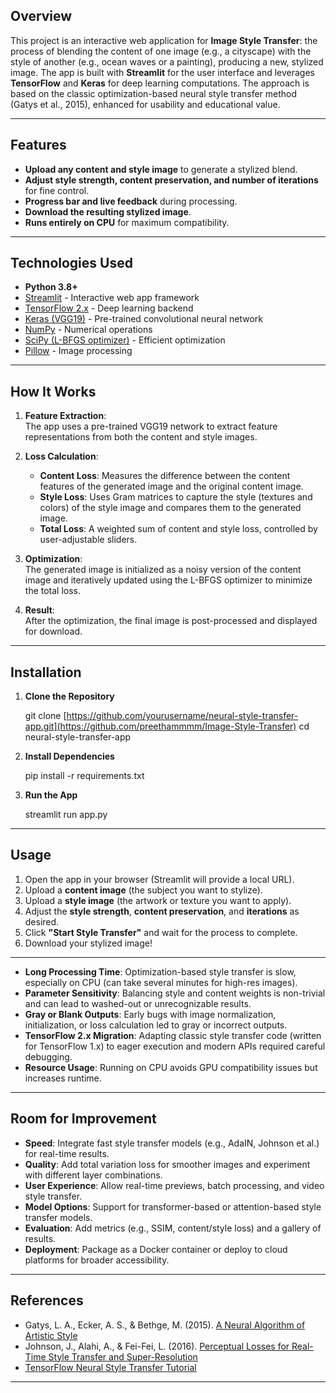 ## Overview

This project is an interactive web application for **Image Style Transfer**: the process of blending the content of one image (e.g., a cityscape) with the style of another (e.g., ocean waves or a painting), producing a new, stylized image. The app is built with **Streamlit** for the user interface and leverages **TensorFlow** and **Keras** for deep learning computations. The approach is based on the classic optimization-based neural style transfer method (Gatys et al., 2015), enhanced for usability and educational value.

---

## Features

- **Upload any content and style image** to generate a stylized blend.
- **Adjust style strength, content preservation, and number of iterations** for fine control.
- **Progress bar and live feedback** during processing.
- **Download the resulting stylized image**.
- **Runs entirely on CPU** for maximum compatibility.

---

## Technologies Used

- **Python 3.8+**
- [Streamlit](https://streamlit.io/) - Interactive web app framework
- [TensorFlow 2.x](https://www.tensorflow.org/) - Deep learning backend
- [Keras (VGG19)](https://keras.io/api/applications/vgg/) - Pre-trained convolutional neural network
- [NumPy](https://numpy.org/) - Numerical operations
- [SciPy (L-BFGS optimizer)](https://docs.scipy.org/doc/scipy/reference/generated/scipy.optimize.fmin_l_bfgs_b.html) - Efficient optimization
- [Pillow](https://python-pillow.org/) - Image processing

---

## How It Works

1. **Feature Extraction**:  
   The app uses a pre-trained VGG19 network to extract feature representations from both the content and style images.

2. **Loss Calculation**:  
   - **Content Loss**: Measures the difference between the content features of the generated image and the original content image.
   - **Style Loss**: Uses Gram matrices to capture the style (textures and colors) of the style image and compares them to the generated image.
   - **Total Loss**: A weighted sum of content and style loss, controlled by user-adjustable sliders.

3. **Optimization**:  
   The generated image is initialized as a noisy version of the content image and iteratively updated using the L-BFGS optimizer to minimize the total loss.

4. **Result**:  
   After the optimization, the final image is post-processed and displayed for download.

---

## Installation

1. **Clone the Repository**

   git clone [https://github.com/yourusername/neural-style-transfer-app.git](https://github.com/preethammmm/Image-Style-Transfer)
   cd neural-style-transfer-app


2. **Install Dependencies**
  
   pip install -r requirements.txt


3. **Run the App**
   
   streamlit run app.py


---

## Usage

1. Open the app in your browser (Streamlit will provide a local URL).
2. Upload a **content image** (the subject you want to stylize).
3. Upload a **style image** (the artwork or texture you want to apply).
4. Adjust the **style strength**, **content preservation**, and **iterations** as desired.
5. Click **"Start Style Transfer"** and wait for the process to complete.
6. Download your stylized image!

---

- **Long Processing Time**: Optimization-based style transfer is slow, especially on CPU (can take several minutes for high-res images).
- **Parameter Sensitivity**: Balancing style and content weights is non-trivial and can lead to washed-out or unrecognizable results.
- **Gray or Blank Outputs**: Early bugs with image normalization, initialization, or loss calculation led to gray or incorrect outputs.
- **TensorFlow 2.x Migration**: Adapting classic style transfer code (written for TensorFlow 1.x) to eager execution and modern APIs required careful debugging.
- **Resource Usage**: Running on CPU avoids GPU compatibility issues but increases runtime.

---

## Room for Improvement

- **Speed**: Integrate fast style transfer models (e.g., AdaIN, Johnson et al.) for real-time results.
- **Quality**: Add total variation loss for smoother images and experiment with different layer combinations.
- **User Experience**: Allow real-time previews, batch processing, and video style transfer.
- **Model Options**: Support for transformer-based or attention-based style transfer models.
- **Evaluation**: Add metrics (e.g., SSIM, content/style loss) and a gallery of results.
- **Deployment**: Package as a Docker container or deploy to cloud platforms for broader accessibility.

---

## References

- Gatys, L. A., Ecker, A. S., & Bethge, M. (2015). [A Neural Algorithm of Artistic Style](https://arxiv.org/abs/1508.06576)
- Johnson, J., Alahi, A., & Fei-Fei, L. (2016). [Perceptual Losses for Real-Time Style Transfer and Super-Resolution](https://arxiv.org/abs/1603.08155)
- [TensorFlow Neural Style Transfer Tutorial](https://www.tensorflow.org/tutorials/generative/style_transfer)

---
